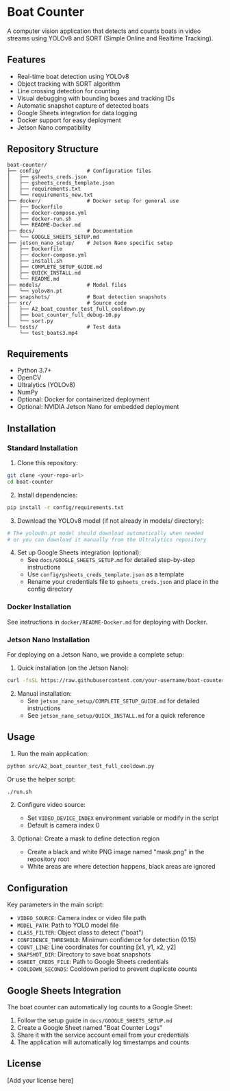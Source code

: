 # Boat Counter

A computer vision application that detects and counts boats in video streams using YOLOv8 and SORT (Simple Online and Realtime Tracking).

## Features

- Real-time boat detection using YOLOv8
- Object tracking with SORT algorithm
- Line crossing detection for counting
- Visual debugging with bounding boxes and tracking IDs
- Automatic snapshot capture of detected boats
- Google Sheets integration for data logging
- Docker support for easy deployment
- Jetson Nano compatibility

## Repository Structure

```
boat-counter/
├── config/               # Configuration files
│   ├── gsheets_creds.json
│   ├── gsheets_creds_template.json
│   ├── requirements.txt
│   └── requirements_new.txt
├── docker/               # Docker setup for general use
│   ├── Dockerfile
│   ├── docker-compose.yml
│   ├── docker-run.sh
│   └── README-Docker.md
├── docs/                 # Documentation
│   └── GOOGLE_SHEETS_SETUP.md
├── jetson_nano_setup/    # Jetson Nano specific setup
│   ├── Dockerfile
│   ├── docker-compose.yml
│   ├── install.sh
│   ├── COMPLETE_SETUP_GUIDE.md
│   ├── QUICK_INSTALL.md
│   └── README.md
├── models/               # Model files
│   └── yolov8n.pt
├── snapshots/            # Boat detection snapshots
├── src/                  # Source code
│   ├── A2_boat_counter_test_full_cooldown.py
│   ├── boat_counter_full_debug-10.py
│   └── sort.py
└── tests/                # Test data
    └── test_boats3.mp4
```

## Requirements

- Python 3.7+
- OpenCV
- Ultralytics (YOLOv8)
- NumPy
- Optional: Docker for containerized deployment
- Optional: NVIDIA Jetson Nano for embedded deployment

## Installation

### Standard Installation

1. Clone this repository:
```bash
git clone <your-repo-url>
cd boat-counter
```

2. Install dependencies:
```bash
pip install -r config/requirements.txt
```

3. Download the YOLOv8 model (if not already in models/ directory):
```bash
# The yolov8n.pt model should download automatically when needed
# or you can download it manually from the Ultralytics repository
```

4. Set up Google Sheets integration (optional):
   - See `docs/GOOGLE_SHEETS_SETUP.md` for detailed step-by-step instructions
   - Use `config/gsheets_creds_template.json` as a template
   - Rename your credentials file to `gsheets_creds.json` and place in the config directory

### Docker Installation

See instructions in `docker/README-Docker.md` for deploying with Docker.

### Jetson Nano Installation

For deploying on a Jetson Nano, we provide a complete setup:

1. Quick installation (on the Jetson Nano):
```bash
curl -fsSL https://raw.githubusercontent.com/your-username/boat-counter/main/jetson_nano_setup/install.sh | bash
```

2. Manual installation:
   - See `jetson_nano_setup/COMPLETE_SETUP_GUIDE.md` for detailed instructions
   - See `jetson_nano_setup/QUICK_INSTALL.md` for a quick reference

## Usage

1. Run the main application:
```bash
python src/A2_boat_counter_test_full_cooldown.py
```
Or use the helper script:
```bash
./run.sh
```

2. Configure video source:
   - Set `VIDEO_DEVICE_INDEX` environment variable or modify in the script
   - Default is camera index 0

3. Optional: Create a mask to define detection region
   - Create a black and white PNG image named "mask.png" in the repository root
   - White areas are where detection happens, black areas are ignored

## Configuration

Key parameters in the main script:

- `VIDEO_SOURCE`: Camera index or video file path
- `MODEL_PATH`: Path to YOLO model file 
- `CLASS_FILTER`: Object class to detect ("boat")
- `CONFIDENCE_THRESHOLD`: Minimum confidence for detection (0.15)
- `COUNT_LINE`: Line coordinates for counting [x1, y1, x2, y2]
- `SNAPSHOT_DIR`: Directory to save boat snapshots
- `GSHEET_CREDS_FILE`: Path to Google Sheets credentials
- `COOLDOWN_SECONDS`: Cooldown period to prevent duplicate counts

## Google Sheets Integration

The boat counter can automatically log counts to a Google Sheet:

1. Follow the setup guide in `docs/GOOGLE_SHEETS_SETUP.md`
2. Create a Google Sheet named "Boat Counter Logs"
3. Share it with the service account email from your credentials
4. The application will automatically log timestamps and counts

## License

[Add your license here] 